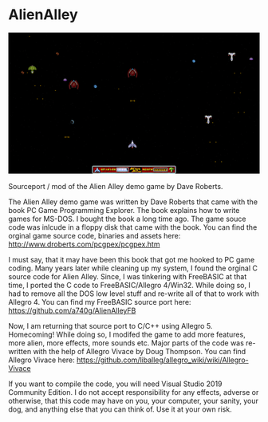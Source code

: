 # AlienAlley
![Screenshot](screenshot.png)

Sourceport / mod of the Alien Alley demo game by Dave Roberts.

The Alien Alley demo game was written by Dave Roberts that came with the book PC Game Programming Explorer.
The book explains how to write games for MS-DOS. I bought the book a long time ago.
The game souce code was inlcude in a floppy disk that came with the book.
You can find the orginal game source code, binaries and assets here: http://www.droberts.com/pcgpex/pcgpex.htm

I must say, that it may have been this book that got me hooked to PC game coding.
Many years later while cleaning up my system, I found the orginal C source code for Alien Alley.
Since, I was tinkering with FreeBASIC at that time, I ported the C code to FreeBASIC/Allegro 4/Win32.
While doing so, I had to remove all the DOS low level stuff and re-write all of that to work with Allegro 4.
You can find my FreeBASIC source port here: https://github.com/a740g/AlienAlleyFB

Now, I am returning that source port to C/C++ using Allegro 5. Homecoming!
While doing so, I modifed the game to add more features, more alien, more effects, more sounds etc.
Major parts of the code was re-written with the help of Allegro Vivace by Doug Thompson.
You can find Allegro Vivace here: https://github.com/liballeg/allegro_wiki/wiki/Allegro-Vivace

If you want to compile the code, you will need Visual Studio 2019 Community Edition.
I do not accept responsibility for any effects, adverse or otherwise, that this code may have on you, your computer, your sanity, your dog, and anything else that you can think of. Use it at your own risk.
